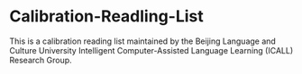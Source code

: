 # Calibration-Readling-List
This is a calibration reading list maintained by the Beijing Language and Culture University Intelligent Computer-Assisted Language Learning (ICALL) Research Group.
